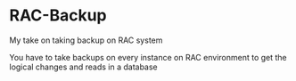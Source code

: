 # RAC-Backup
My take on taking backup on RAC system

You have to take backups on every instance on RAC environment to get the logical changes and reads in a database

